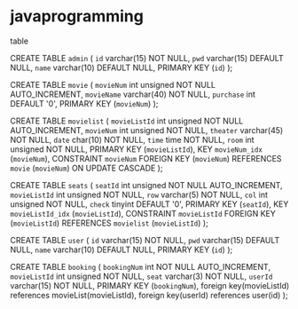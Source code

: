 # javaprogramming
table

CREATE TABLE `admin` (
  `id` varchar(15) NOT NULL,
  `pwd` varchar(15) DEFAULT NULL,
  `name` varchar(10) DEFAULT NULL,
  PRIMARY KEY (`id`)
);

CREATE TABLE `movie` (
  `movieNum` int unsigned NOT NULL AUTO_INCREMENT,
  `movieName` varchar(40) NOT NULL,
  `purchase` int DEFAULT '0',
  PRIMARY KEY (`movieNum`)
);

CREATE TABLE `movielist` (
  `movieListId` int unsigned NOT NULL AUTO_INCREMENT,
  `movieNum` int unsigned NOT NULL,
  `theater` varchar(45) NOT NULL,
  `date` char(10) NOT NULL,
  `time` time NOT NULL,
  `room` int unsigned NOT NULL,
  PRIMARY KEY (`movieListId`),
  KEY `movieNum_idx` (`movieNum`),
  CONSTRAINT `movieNum` FOREIGN KEY (`movieNum`) REFERENCES `movie` (`movieNum`) ON UPDATE CASCADE
);

CREATE TABLE `seats` (
  `seatId` int unsigned NOT NULL AUTO_INCREMENT,
  `movieListId` int unsigned NOT NULL,
  `row` varchar(5) NOT NULL,
  `col` int unsigned NOT NULL,
  `check` tinyint DEFAULT '0',
  PRIMARY KEY (`seatId`),
  KEY `movieListId_idx` (`movieListId`),
  CONSTRAINT `movieListId` FOREIGN KEY (`movieListId`) REFERENCES `movielist` (`movieListId`)
);

CREATE TABLE `user` (
  `id` varchar(15) NOT NULL,
  `pwd` varchar(15) DEFAULT NULL,
  `name` varchar(10) DEFAULT NULL,
  PRIMARY KEY (`id`)
);

CREATE TABLE `booking` (
  `bookingNum` int NOT NULL AUTO_INCREMENT,
  `movieListId` int unsigned NOT NULL,
  `seat` varchar(3) NOT NULL,
  `userId` varchar(15) NOT NULL, 
  PRIMARY KEY (`bookingNum`),
  foreign key(movieListId) references movieList(movieListId),
  foreign key(userId) references user(id)
);
